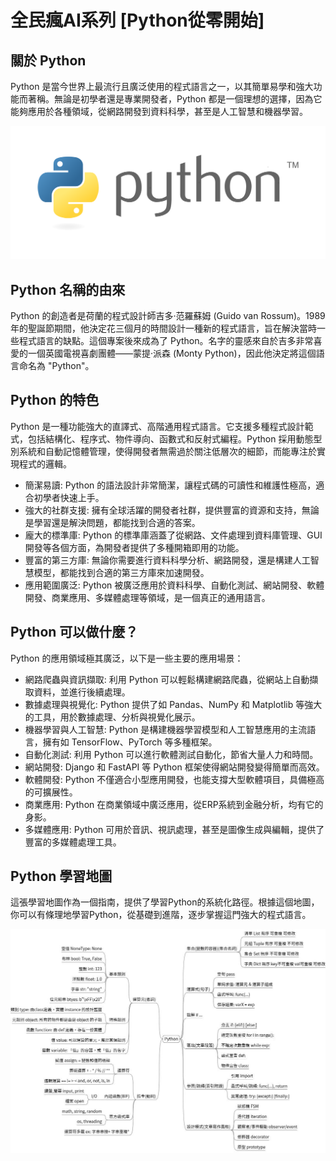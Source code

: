 # 全民瘋AI系列 [Python從零開始]
## 關於 Python
Python 是當今世界上最流行且廣泛使用的程式語言之一，以其簡單易學和強大功能而著稱。無論是初學者還是專業開發者，Python 都是一個理想的選擇，因為它能夠應用於各種領域，從網路開發到資料科學，甚至是人工智慧和機器學習。

![](./image/img1-1.png)

## Python 名稱的由來 
Python 的創造者是荷蘭的程式設計師吉多·范羅蘇姆 (Guido van Rossum)。1989 年的聖誕節期間，他決定花三個月的時間設計一種新的程式語言，旨在解決當時一些程式語言的缺點。這個專案後來成為了 Python。名字的靈感來自於吉多非常喜愛的一個英國電視喜劇團體——蒙提·派森 (Monty Python)，因此他決定將這個語言命名為 "Python"。

## Python 的特色
Python 是一種功能強大的直譯式、高階通用程式語言。它支援多種程式設計範式，包括結構化、程序式、物件導向、函數式和反射式編程。Python 採用動態型別系統和自動記憶體管理，使得開發者無需過於關注低層次的細節，而能專注於實現程式的邏輯。

- 簡潔易讀: Python 的語法設計非常簡潔，讓程式碼的可讀性和維護性極高，適合初學者快速上手。
- 強大的社群支援: 擁有全球活躍的開發者社群，提供豐富的資源和支持，無論是學習還是解決問題，都能找到合適的答案。
- 龐大的標準庫: Python 的標準庫涵蓋了從網路、文件處理到資料庫管理、GUI 開發等各個方面，為開發者提供了多種開箱即用的功能。
- 豐富的第三方庫: 無論你需要進行資料科學分析、網路開發，還是構建人工智慧模型，都能找到合適的第三方庫來加速開發。
- 應用範圍廣泛: Python 被廣泛應用於資料科學、自動化測試、網站開發、軟體開發、商業應用、多媒體處理等領域，是一個真正的通用語言。

## Python 可以做什麼？
Python 的應用領域極其廣泛，以下是一些主要的應用場景：

- 網路爬蟲與資訊擷取: 利用 Python 可以輕鬆構建網路爬蟲，從網站上自動擷取資料，並進行後續處理。
- 數據處理與視覺化: Python 提供了如 Pandas、NumPy 和 Matplotlib 等強大的工具，用於數據處理、分析與視覺化展示。
- 機器學習與人工智慧: Python 是構建機器學習模型和人工智慧應用的主流語言，擁有如 TensorFlow、PyTorch 等多種框架。
- 自動化測試: 利用 Python 可以進行軟體測試自動化，節省大量人力和時間。
- 網站開發: Django 和 FastAPI 等 Python 框架使得網站開發變得簡單而高效。
- 軟體開發: Python 不僅適合小型應用開發，也能支撐大型軟體項目，具備極高的可擴展性。
- 商業應用: Python 在商業領域中廣泛應用，從ERP系統到金融分析，均有它的身影。
- 多媒體應用: Python 可用於音訊、視訊處理，甚至是圖像生成與編輯，提供了豐富的多媒體處理工具。



## Python 學習地圖
這張學習地圖作為一個指南，提供了學習Python的系統化路徑。根據這個地圖，你可以有條理地學習Python，從基礎到進階，逐步掌握這門強大的程式語言。

![](python-stracture.png)

